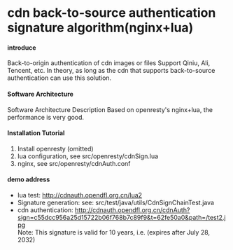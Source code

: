 # cdn back-to-source authentication signature algorithm(nginx+lua)

#### introduce
Back-to-origin authentication of cdn images or files
Support Qiniu, Ali, Tencent, etc. In theory, as long as the cdn that supports back-to-source authentication can use this solution.


#### Software Architecture
Software Architecture Description
Based on openresty's nginx+lua, the performance is very good.



#### Installation Tutorial

1. Install openresty (omitted)
2. lua configuration, see src/openresty/cdnSign.lua
3. nginx, see src/openresty/cdnAuth.conf

#### demo address

* lua test: http://cdnauth.opendfl.org.cn/lua2
* Signature generation: see: src/test/java/utils/CdnSignChainTest.java
* cdn authentication: http://cdnauth.opendfl.org.cn/cdnAuth?sign=c55dcc956a25d15722b06f768b7c89f9&t=62fe50a0&path=/test2.jpg  
  Note: This signature is valid for 10 years, i.e. (expires after July 28, 2032)